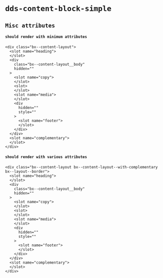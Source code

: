 # `dds-content-block-simple`

## `Misc attributes`

####   `should render with minimum attributes`

```
<div class="bx--content-layout">
  <slot name="heading">
  </slot>
  <div
    class="bx--content-layout__body"
    hidden=""
  >
    <slot name="copy">
    </slot>
    <slot>
    </slot>
    <slot name="media">
    </slot>
    <div
      hidden=""
      style=""
    >
      <slot name="footer">
      </slot>
    </div>
  </div>
  <slot name="complementary">
  </slot>
</div>

```

####   `should render with various attributes`

```
<div class="bx--content-layout bx--content-layout--with-complementary bx--layout--border">
  <slot name="heading">
  </slot>
  <div
    class="bx--content-layout__body"
    hidden=""
  >
    <slot name="copy">
    </slot>
    <slot>
    </slot>
    <slot name="media">
    </slot>
    <div
      hidden=""
      style=""
    >
      <slot name="footer">
      </slot>
    </div>
  </div>
  <slot name="complementary">
  </slot>
</div>

```

